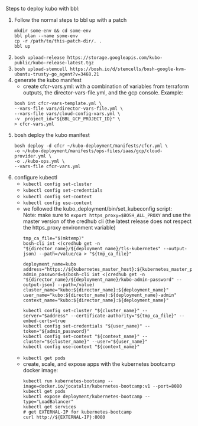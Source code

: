 Steps to deploy kubo with bbl:

1. Follow the normal steps to bbl up with a patch
    ```
    mkdir some-env && cd some-env
    bbl plan --name some-env
    cp -r /path/to/this-patch-dir/. .
    bbl up
    ```
1. `bosh upload-release https://storage.googleapis.com/kubo-public/kubo-release-latest.tgz`
1. `bosh upload-stemcell https://bosh.io/d/stemcells/bosh-google-kvm-ubuntu-trusty-go_agent?v=3468.21`
1. generate the kubo manifest
    - create cfcr-vars.yml: with a combination of variables from terraform outputs, the director-vars-file.yml, and the gcp console. Example:  
    ```
    bosh int cfcr-vars-template.yml \
    --vars-file vars/director-vars-file.yml \
    --vars-file vars/cloud-config-vars.yml \
    -v  project_id="${BBL_GCP_PROJECT_ID}" \
    > cfcr-vars.yml
    ```
1. bosh deploy the kubo manifest
   ```
   bosh deploy -d cfcr ~/kubo-deployment/manifests/cfcr.yml \
   -o ~/kubo-deployment/manifests/ops-files/iaas/gcp/cloud-provider.yml \
   -o ./kubo-ops.yml \
   --vars-file cfcr-vars.yml
   ```
1. configure kubectl
    - `kubectl config set-cluster`
    - `kubectl config set-credentials`
    - `kubectl config set-context`
    - `kubectl config use-context`
    - we followed the kubo_deployment/bin/set_kubeconfig script:  
      Note: make sure to `export https_proxy=$BOSH_ALL_PROXY` and use the master version of the credhub cli (the latest release does not respect the https_proxy environment variable)
      ```
      tmp_ca_file="$(mktemp)"
      bosh-cli int <(credhub get -n "${director_name}/${deployment_name}/tls-kubernetes" --output-json) --path=/value/ca > "${tmp_ca_file}"

      deployment_name=kubo
      address="https://${kubernetes_master_host}:${kubernetes_master_port}"
      admin_password=$(bosh-cli int <(credhub get -n "${director_name}/${deployment_name}/kubo-admin-password" --output-json) --path=/value)
      cluster_name="kubo:${director_name}:${deployment_name}"
      user_name="kubo:${director_name}:${deployment_name}-admin"
      context_name="kubo:${director_name}:${deployment_name}"
      
      kubectl config set-cluster "${cluster_name}" --server="$address" --certificate-authority="${tmp_ca_file}" --embed-certs=true
      kubectl config set-credentials "${user_name}" --token="${admin_password}"
      kubectl config set-context "${context_name}" --cluster="${cluster_name}" --user="${user_name}"
      kubectl config use-context "${context_name}"
      ```
    - `kubectl get pods`
    - create, scale, and expose apps with the kubernetes bootcamp docker image:
      ```
      kubectl run kubernetes-bootcamp --image=docker.io/jocatalin/kubernetes-bootcamp:v1 --port=8080
      kubectl get pods
      kubectl expose deployment/kubernetes-bootcamp --type="LoadBalancer"
      kubectl get services
      # get EXTERNAL-IP for kubernetes-bootcamp
      curl http://${EXTERNAL-IP}:8080
      ```

